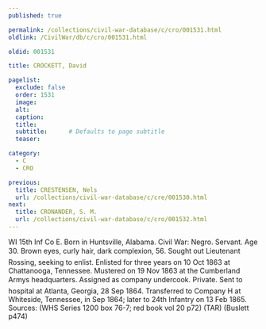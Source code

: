 ```yaml
---
published: true

permalink: /collections/civil-war-database/c/cro/001531.html
oldlink: /CivilWar/db/c/cro/001531.html

oldid: 001531

title: CROCKETT, David

pagelist:
  exclude: false
  order: 1531
  image: 
  alt:
  caption:
  title:
  subtitle:      # Defaults to page subtitle
  teaser:

category: 
  - C 
  - CRO

previous:
  title: CRESTENSEN, Nels
  url: /collections/civil-war-database/c/cre/001530.html  
next:
  title: CRONANDER, S. M.
  url: /collections/civil-war-database/c/cro/001532.html   
---
```

WI 15th Inf Co E. Born in Huntsville, Alabama. Civil War: Negro. Servant. Age 30. Brown eyes, curly hair, dark complexion, 5&#146;6&#148;. Sought out Lieutenant Rossing, seeking to enlist. Enlisted for three years on 10 Oct 1863 at Chattanooga, Tennessee. Mustered on 19 Nov 1863 at the Cumberland Army&#146;s headquarters. Assigned as company undercook. Private. Sent to hospital at Atlanta, Georgia, 28 Sep 1864. Transferred to Company H at Whiteside, Tennessee, in Sep 1864; later to 24th Infantry on 13 Feb 1865. Sources: (WHS Series 1200 box 76-7; red book vol 20 p72) (TAR) (Buslett p474)